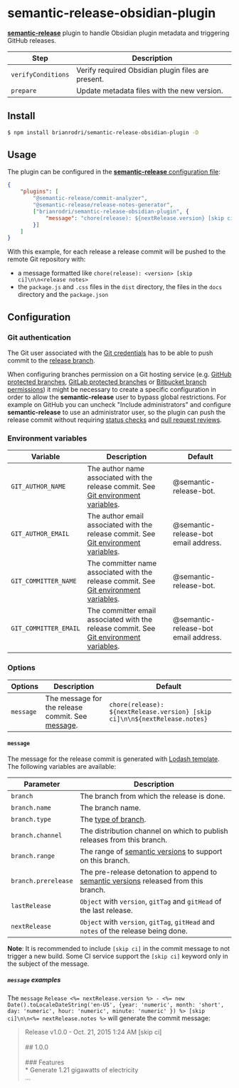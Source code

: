 # semantic-release-obsidian-plugin

[**semantic-release**](https://github.com/semantic-release/semantic-release) plugin to handle Obsidian plugin metadata and triggering GitHub releases.

| Step               | Description                                        |
|--------------------|----------------------------------------------------|
| `verifyConditions` | Verify required Obsidian plugin files are present. |
| `prepare`          | Update metadata files with the new version.        |

## Install

```bash
$ npm install brianrodri/semantic-release-obsidian-plugin -D
```

## Usage

The plugin can be configured in the [**semantic-release** configuration file](https://github.com/semantic-release/semantic-release/blob/master/docs/usage/configuration.md#configuration):

```json
{
    "plugins": [
        "@semantic-release/commit-analyzer",
        "@semantic-release/release-notes-generator",
        ["brianrodri/semantic-release-obsidian-plugin", {
            "message": "chore(release): ${nextRelease.version} [skip ci]\n\n${nextRelease.notes}"
        }]
    ]
}
```

With this example, for each release a release commit will be pushed to the remote Git repository with:
- a message formatted like `chore(release): <version> [skip ci]\n\n<release notes>`
- the `package.js` and `.css` files in the `dist` directory, the files in the `docs` directory and the `package.json`

## Configuration

### Git authentication

The Git user associated with the [Git credentials](https://github.com/semantic-release/semantic-release/blob/master/docs/usage/ci-configuration.md#authentication) has to be able to push commit to the [release branch](https://github.com/semantic-release/semantic-release/blob/master/docs/usage/configuration.md#branch).

When configuring branches permission on a Git hosting service (e.g. [GitHub protected branches](https://help.github.com/articles/about-protected-branches), [GitLab protected branches](https://docs.gitlab.com/ee/user/project/protected_branches.html) or [Bitbucket branch permissions](https://confluence.atlassian.com/bitbucket/branch-permissions-385912271.html)) it might be necessary to create a specific configuration in order to allow the **semantic-release** user to bypass global restrictions. For example on GitHub you can uncheck "Include administrators" and configure **semantic-release** to use an administrator user, so the plugin can push the release commit without requiring [status checks](https://help.github.com/articles/about-required-status-checks) and [pull request reviews](https://help.github.com/articles/about-required-reviews-for-pull-requests).

### Environment variables

| Variable              | Description                                                                                 | Default                              |
|-----------------------|---------------------------------------------------------------------------------------------|--------------------------------------|
| `GIT_AUTHOR_NAME`     | The author name associated with the release commit. See [Git environment variables][1].     | @semantic-release-bot.               |
| `GIT_AUTHOR_EMAIL`    | The author email associated with the release commit. See [Git environment variables][1].    | @semantic-release-bot email address. |
| `GIT_COMMITTER_NAME`  | The committer name associated with the release commit. See [Git environment variables][1].  | @semantic-release-bot.               |
| `GIT_COMMITTER_EMAIL` | The committer email associated with the release commit. See [Git environment variables][1]. | @semantic-release-bot email address. |

### Options

| Options   | Description                                                  | Default                                                                    |
|-----------|--------------------------------------------------------------|----------------------------------------------------------------------------|
| `message` | The message for the release commit. See [message](#message). | `chore(release): ${nextRelease.version} [skip ci]\n\n${nextRelease.notes}` |

#### `message`

The message for the release commit is generated with [Lodash template](https://lodash.com/docs#template). The following variables are available:

| Parameter           | Description                                                                               |
|---------------------|-------------------------------------------------------------------------------------------|
| `branch`            | The branch from which the release is done.                                                |
| `branch.name`       | The branch name.                                                                          |
| `branch.type`       | The [type of branch][2].                                                                  |
| `branch.channel`    | The distribution channel on which to publish releases from this branch.                   |
| `branch.range`      | The range of [semantic versions][3] to support on this branch.                            |
| `branch.prerelease` | The pre-release detonation to append to [semantic versions][3] released from this branch. |
| `lastRelease`       | `Object` with `version`, `gitTag` and `gitHead` of the last release.                      |
| `nextRelease`       | `Object` with `version`, `gitTag`, `gitHead` and `notes` of the release being done.       |

**Note**: It is recommended to include `[skip ci]` in the commit message to not trigger a new build. Some CI service support the `[skip ci]` keyword only in the subject of the message.

##### `message` examples

The `message` `Release <%= nextRelease.version %> - <%= new Date().toLocaleDateString('en-US', {year: 'numeric', month: 'short', day: 'numeric', hour: 'numeric', minute: 'numeric' }) %> [skip ci]\n\n<%= nextRelease.notes %>` will generate the commit message:

> Release v1.0.0 - Oct. 21, 2015 1:24 AM \[skip ci\]<br><br>## 1.0.0<br><br>### Features<br>* Generate 1.21 gigawatts of electricity<br>...

[1]: https://git-scm.com/book/en/v2/Git-Internals-Environment-Variables#_committing
[2]: https://github.com/semantic-release/semantic-release/blob/master/docs/usage/workflow-configuration.md#branch-types
[3]: https://semver.org
